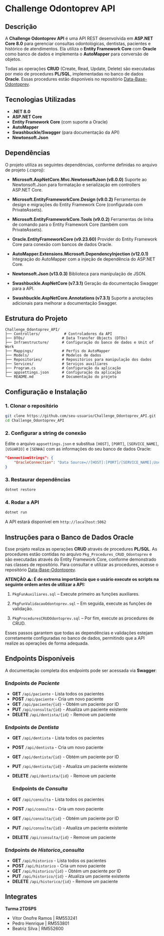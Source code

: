 # Challenge Odontoprev API

## Descrição
A **Challenge Odontoprev API** é uma API REST desenvolvida em **ASP.NET Core 8.0** para gerenciar consultas odontológicas, dentistas, pacientes e histórico de atendimentos. Ela utiliza o **Entity Framework Core** com **Oracle** como banco de dados e implementa o **AutoMapper** para conversão de objetos.

Todas as operações **CRUD** (Create, Read, Update, Delete) são executadas por meio de procedures **PL/SQL**, implementadas no banco de dados **Oracle**. Essas procedures estão disponíveis no repositório [Data-Base-Odontoprev](https://github.com/VitorOnofreRamos/Data-Base-Odontoprev).

## Tecnologias Utilizadas
- **.NET 8.0**
- **ASP.NET Core**
- **Entity Framework Core** (com suporte a Oracle)
- **AutoMapper**
- **Swashbuckle/Swagger** (para documentação da API)
- **Newtonsoft.Json**

## Dependências
O projeto utiliza as seguintes dependências, conforme definidas no arquivo de projeto (.csproj):

- **Microsoft.AspNetCore.Mvc.NewtonsoftJson (v8.0.0)**
    Suporte ao Newtonsoft.Json para formatação e serialização em controllers ASP.NET Core.

- **Microsoft.EntityFrameworkCore.Design (v9.0.2)**
    Ferramentas de design e migrações do Entity Framework Core (configurada com PrivateAssets).

- **Microsoft.EntityFrameworkCore.Tools (v9.0.2)**
    Ferramentas de linha de comando para o Entity Framework Core (também com PrivateAssets).

- **Oracle.EntityFrameworkCore (v9.23.60)**
    Provider do Entity Framework Core para conexão com bancos de dados Oracle.

- **AutoMapper.Extensions.Microsoft.DependencyInjection (v12.0.1)**
    Integração do AutoMapper com a injeção de dependência do ASP.NET Core.

- **Newtonsoft.Json (v13.0.3)**
    Biblioteca para manipulação de JSON.

- **Swashbuckle.AspNetCore (v7.3.1)**
    Geração da documentação Swagger para a API.

- **Swashbuckle.AspNetCore.Annotations (v7.3.1)**
    Suporte a anotações adicionais para melhorar a documentação Swagger.

## Estrutura do Projeto
```
Challenge_Odontoprev_API/
├── Controllers/           # Controladores da API
├── DTOs/                 # Data Transfer Objects (DTOs)
├── Infraestructure/      # Configuração do banco de dados e Unit of Work
├── Mappings/             # Perfis do AutoMapper
├── Models/               # Modelos de dados
├── Repositories/         # Repositórios para manipulação dos dados
├── Services/             # Serviços auxiliares
├── Program.cs            # Configuração da aplicação
├── appsettings.json      # Configuração da aplicação
└── README.md             # Documentação do projeto
```

## Configuração e Instalação
### 1. Clonar o repositório
```sh
git clone https://github.com/seu-usuario/Challenge_Odontoprev_API.git
cd Challenge_Odontoprev_API
```

### 2. Configurar a string de conexão
Edite o arquivo `appsettings.json` e substitua `[HOST]`, `[PORT]`, `[SERVICE_NAME]`, `[USUARIO]` e `[SENHA]` com as informações do seu banco de dados Oracle:
```json
"ConnectionStrings": {
    "OracleConnection": "Data Source=//[HOST]:[PORT]/[SERVICE_NAME];User Id=[USUARIO];Password=[SENHA];"
}
```

### 3. Restaurar dependências
```sh
dotnet restore
```

### 4. Rodar a API
```sh
dotnet run
```
A API estará disponível em `http://localhost:5062`

## Instruções para o Banco de Dados Oracle
Esse projeto realiza as operações **CRUD** através de procedures **PL/SQL**. As procedures estão contidas no arquivo `Pkg_Procedures_CRUD_Odontoprev` e são executadas através do Entity Framework Core, conforme demonstrado nas classes de repositório.
Para consultar e utilizar as procedures, acesse o repositório [Data-Base-Odontoprev](https://github.com/VitorOnofreRamos/Data-Base-Odontoprev).

**ATENÇÃO ⚠️: É de extrema importância que o usário execute os scripts na seguinte ordem antes de utilizar a API:**

1. `PkgFunAuxiliares.sql` – Execute primeiro as funções auxiliares.

2. `PkgFunValidacaoOdontoprev.sql` – Em seguida, execute as funções de validação.

3. `PkgProceduresCRUDOdontoprev.sql` – Por fim, execute as procedures de CRUD.

Esses passos garantem que todas as dependências e validações estejam corretamente configuradas no banco de dados, permitindo que a API realize as operações de forma adequada.

## Endpoints Disponíveis
A documentação completa dos endpoints pode ser acessada via **Swagger**:

### Endpoints de *Paciente*
- **GET** `/api/paciente` - Lista todos os pacientes
- **POST** `/api/paciente` - Cria um novo paciente
- **GET** `/api/paciente/{id}` - Obtém um paciente por ID
- **PUT** `/api/consulta/{id}` - Atualiza um paciente existente
- **DELETE** `/api/dentista/{id}` - Remove um paciente

### Endpoints de *Dentista*
- **GET** `/api/dentista` - Lista todos os pacientes
- **POST** `/api/dentista` - Cria um novo paciente
- **GET** `/api/dentista/{id}` - Obtém um paciente por ID
- **PUT** `/api/dentista/{id}` - Atualiza um paciente existente
- **DELETE** `/api/dentista/{id}` - Remove um paciente

  ### Endpoints de *Consulta*
- **GET** `/api/consulta` - Lista todos os pacientes
- **POST** `/api/consulta` - Cria um novo paciente
- **GET** `/api/consulta/{id}` - Obtém um paciente por ID
- **PUT** `/api/consulta/{id}` - Atualiza um paciente existente
- **DELETE** `/api/consulta/{id}` - Remove um paciente

### Endpoints de *Historico_consulta*
- **GET** `/api/historico` - Lista todos os pacientes
- **POST** `/api/historico` - Cria um novo paciente
- **GET** `/api/historico/{id}` - Obtém um paciente por ID
- **PUT** `/api/historico/{id}` - Atualiza um paciente existente
- **DELETE** `/api/historico/{id}` - Remove um paciente

## Integrates
**Turma 2TDSPS**

- Vitor Onofre Ramos | RM553241
- Pedro Henrique | RM553801
- Beatriz Silva | RM552600
